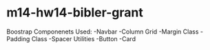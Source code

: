 # m14-hw14-bibler-grant

Boostrap Componenets Used:
-Navbar
-Column Grid
-Margin Class
-Padding Class
-Spacer Utilities
-Button
-Card